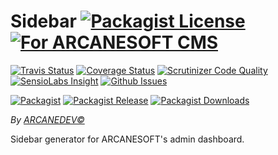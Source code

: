 # Sidebar [![Packagist License][badge_license]](LICENSE.md) [![For ARCANESOFT CMS][badge_arcanesoft]][link-arcanesoft-repo]

[![Travis Status][badge_build]][link-travis]
[![Coverage Status][badge_coverage]][link-scrutinizer]
[![Scrutinizer Code Quality][badge_quality]][link-scrutinizer]
[![SensioLabs Insight][badge_insight]][link-insight]
[![Github Issues][badge_issues]][link-github-issues]

[![Packagist][badge_package]][link-packagist]
[![Packagist Release][badge_release]][link-packagist]
[![Packagist Downloads][badge_downloads]][link-packagist]

*By [ARCANEDEV&copy;](http://www.arcanedev.net/)*

Sidebar generator for ARCANESOFT's admin dashboard.

[badge_license]:     https://img.shields.io/packagist/l/arcanesoft/sidebar.svg?style=flat-square
[badge_arcanesoft]:  https://img.shields.io/badge/For-ARCANESOFT%20CMS-orange.svg?style=flat-square
[badge_build]:       https://img.shields.io/travis/ARCANESOFT/Sidebar.svg?style=flat-square
[badge_coverage]:    https://img.shields.io/scrutinizer/coverage/g/ARCANESOFT/Sidebar.svg?style=flat-square
[badge_quality]:     https://img.shields.io/scrutinizer/g/ARCANESOFT/Sidebar.svg?style=flat-square
[badge_insight]:     https://img.shields.io/sensiolabs/i/f11d4cb3-9111-4733-8843-7bd62c4ab459.svg?style=flat-square
[badge_issues]:      https://img.shields.io/github/issues/ARCANESOFT/Sidebar.svg?style=flat-square
[badge_package]:     https://img.shields.io/badge/package-arcanesoft/sidebar-blue.svg?style=flat-square
[badge_release]:     https://img.shields.io/packagist/v/arcanesoft/sidebar.svg?style=flat-square
[badge_downloads]:   https://img.shields.io/packagist/dt/arcanesoft/sidebar.svg?style=flat-square

[link-author]:          https://github.com/arcanedev-maroc
[link-arcanesoft-repo]: https://github.com/ARCANESOFT/ARCANESOFT
[link-github-issues]:   https://github.com/ARCANESOFT/Sidebar/issues
[link-contributors]:    https://github.com/ARCANESOFT/Sidebar/graphs/contributors
[link-packagist]:       https://packagist.org/packages/arcanesoft/sidebar
[link-travis]:          https://travis-ci.org/ARCANESOFT/Sidebar
[link-scrutinizer]:     https://scrutinizer-ci.com/g/ARCANESOFT/Sidebar/?branch=master
[link-insight]:         https://insight.sensiolabs.com/projects/f11d4cb3-9111-4733-8843-7bd62c4ab459
